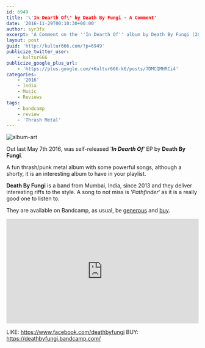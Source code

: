 ```yaml
---
id: 6949
title: '\'In Dearth Of\' by Death By Fungi - A Comment'
date: '2016-11-29T00:10:30+00:00'
author: syr3fx
excerpt: 'A Comment on the ''In Dearth Of'' album by Death By Fungi (2016).'
layout: post
guid: 'http://kultur666.com/?p=6949'
publicize_twitter_user:
    - kultur666
publicize_google_plus_url:
    - 'https://plus.google.com/+Kultur666-k6/posts/7DMCQMHRCi4'
categories:
    - '2016'
    - India
    - Music
    - Reviews
tags:
    - bandcamp
    - review
    - 'Thrash Metal'
---
```


![album-art](http://localhost:8080/wp-content/uploads/2016/11/album-art.jpg)

Out last May 7th 2016, was self-released ‘***In Dearth Of***‘ EP by **Death By Fungi**.

A fun thrash/punk metal album with some powerful songs, although a shorty, it is an interesting album to have in your playlist.

**Death By Fungi** is a band from Mumbai, India, since 2013 and they deliver interesting riffs to the style. A song to not miss is ‘*Pathfinder*‘ as it is a really good one to listen to.

They are available on Bandcamp, as usual, be <span style="text-decoration:underline;">generous</span> and <span style="text-decoration:underline;">buy</span>.

<iframe style="border: 0; width: 100%; height: 274px;" src="https://bandcamp.com/EmbeddedPlayer/album=2921782195/size=large/bgcol=333333/linkcol=e99708/tracklist=false/transparent=true/" seamless></iframe>

LIKE: <https://www.facebook.com/deathbyfungi>
BUY: <https://deathbyfungi.bandcamp.com/>